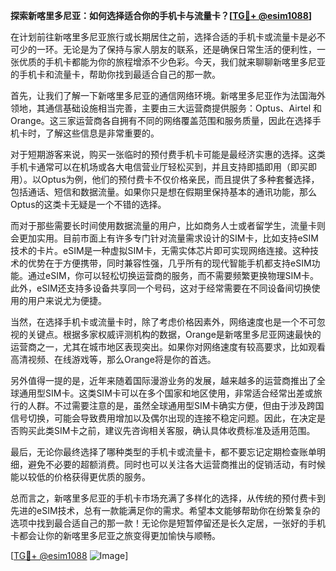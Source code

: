 **探索新喀里多尼亚：如何选择适合你的手机卡与流量卡？[[TG💪+ @esim1088](https://t.me/s/esim1088)]**

在计划前往新喀里多尼亚旅行或长期居住之前，选择合适的手机卡或流量卡是必不可少的一环。无论是为了保持与家人朋友的联系，还是确保日常生活的便利性，一张优质的手机卡都能为你的旅程增添不少色彩。今天，我们就来聊聊新喀里多尼亚的手机卡和流量卡，帮助你找到最适合自己的那一款。

首先，让我们了解一下新喀里多尼亚的通信网络环境。新喀里多尼亚作为法国海外领地，其通信基础设施相当完善，主要由三大运营商提供服务：Optus、Airtel 和 Orange。这三家运营商各自拥有不同的网络覆盖范围和服务质量，因此在选择手机卡时，了解这些信息是非常重要的。

对于短期游客来说，购买一张临时的预付费手机卡可能是最经济实惠的选择。这类手机卡通常可以在机场或各大电信营业厅轻松买到，并且支持即插即用（即买即用）。以Optus为例，他们的预付费卡不仅价格亲民，而且提供了多种套餐选择，包括通话、短信和数据流量。如果你只是想在假期里保持基本的通讯功能，那么Optus的这类卡无疑是一个不错的选择。

而对于那些需要长时间使用数据流量的用户，比如商务人士或者留学生，流量卡则会更加实用。目前市面上有许多专门针对流量需求设计的SIM卡，比如支持eSIM技术的卡片。eSIM是一种虚拟SIM卡，无需实体芯片即可实现网络连接。这种技术的优势在于方便携带，同时兼容性强，几乎所有的现代智能手机都支持eSIM功能。通过eSIM，你可以轻松切换运营商的服务，而不需要频繁更换物理SIM卡。此外，eSIM还支持多设备共享同一个号码，这对于经常需要在不同设备间切换使用的用户来说尤为便捷。

当然，在选择手机卡或流量卡时，除了考虑价格因素外，网络速度也是一个不可忽视的关键点。根据多家权威评测机构的数据，Orange是新喀里多尼亚网速最快的运营商之一，尤其在城市地区表现突出。如果你对网络速度有较高要求，比如观看高清视频、在线游戏等，那么Orange将是你的首选。

另外值得一提的是，近年来随着国际漫游业务的发展，越来越多的运营商推出了全球通用型SIM卡。这类SIM卡可以在多个国家和地区使用，非常适合经常出差或旅行的人群。不过需要注意的是，虽然全球通用型SIM卡确实方便，但由于涉及跨国信号切换，可能会导致费用增加以及偶尔出现的连接不稳定问题。因此，在决定是否购买此类SIM卡之前，建议先咨询相关客服，确认具体收费标准及适用范围。

最后，无论你最终选择了哪种类型的手机卡或流量卡，都不要忘记定期检查账单明细，避免不必要的超额消费。同时也可以关注各大运营商推出的促销活动，有时候能以较低的价格获得更优质的服务。

总而言之，新喀里多尼亚的手机卡市场充满了多样化的选择，从传统的预付费卡到先进的eSIM技术，总有一款能满足你的需求。希望本文能够帮助你在纷繁复杂的选项中找到最合适自己的那一款！无论你是短暂停留还是长久定居，一张好的手机卡都会让你的新喀里多尼亚之旅变得更加愉快与顺畅。

[[TG💪+ @esim1088](https://t.me/s/esim1088) ![Image](https://i.postimg.cc/4NQfJmqS/Snipaste-2025-05-13-00-14-12.png)]